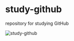 # study-github
repository for studying GitHub

![study-github](https://github.com/hakohl/study-github/actions/workflows/list-repos-cli-github.yml/badge.svg?event=push)
